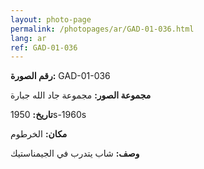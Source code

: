 ```yaml
---
layout: photo-page
permalink: /photopages/ar/GAD-01-036.html
lang: ar
ref: GAD-01-036
---
```


**رقم الصورة:** GAD-01-036

**مجموعة الصور:** مجموعة جاد الله جبارة

**تاريخ:** 1950s-1960s

**مكان:** الخرطوم

**وصف:** شاب يتدرب في الجيمناستيك
